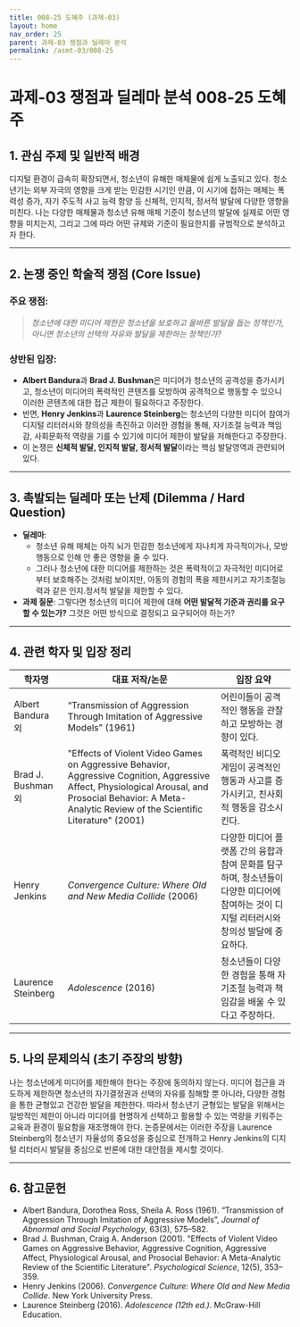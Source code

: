 ```yaml
---
title: 008-25 도혜주 (과제-03)
layout: home
nav_order: 25
parent: 과제-03 쟁점과 딜레마 분석
permalink: /asmt-03/008-25
---
```


# 과제-03 쟁점과 딜레마 분석 008-25 도혜주 

## 1. 관심 주제 및 일반적 배경

디지털 환경이 급속히 확장되면서, 청소년이 유해한 매체물에 쉽게 노출되고 있다. 청소년기는 외부 자극의 영향을 크게 받는 민감한 시기인 만큼, 이 시기에 접하는 매체는 폭력성 증가, 자기 주도적 사고 능력 함양 등 신체적, 인지적, 정서적 발달에 다양한 영향을 미친다. 나는 다양한 매체물과 청소년 유해 매체 기준이 청소년의 발달에 실제로 어떤 영향을 미치는지, 그리고 그에 따라 어떤 규제와 기준이 필요한지를 규범적으로 분석하고자 한다. 

---

## 2. 논쟁 중인 학술적 쟁점 (Core Issue)

### 주요 쟁점:  

> *청소년에 대한 미디어 제한은 청소년을 보호하고 올바른 발달을 돕는 정책인가, 아니면 청소년의 선택의 자유와 발달을 제한하는 정책인가?*

### 상반된 입장:
- **Albert Bandura**과 **Brad J. Bushman**은 미디어가 청소년의 공격성을 증가시키고, 청소년이 미디어의 폭력적인 콘텐츠를 모방하여 공격적으로 행동할 수 있으니 이러한 콘텐츠에 대한 접근 제한이 필요하다고 주장한다. 
- 반면, **Henry Jenkins**과 **Laurence Steinberg**는 청소년의 다양한 미디어 참여가 디지털 리터러시와 창의성을 촉진하고 이러한 경험을 통해, 자기조절 능력과 책임감, 사회문화적 역량을 기를 수 있기에 미디어 제한이 발달을 저해한다고 주장한다. 
- 이 논쟁은 **신체적 발달, 인지적 발달, 정서적 발달**이라는 핵심 발달영역과 관련되어 있다.

---

## 3. 촉발되는 딜레마 또는 난제 (Dilemma / Hard Question)

- **딜레마**: 
  - 청소년 유해 매체는 아직 뇌가 민감한 청소년에게 지나치게 자극적이거나, 모방 행동으로 인해 안 좋은 영향을 줄 수 있다.  
  - 그러나 청소년에 대한 미디어를 제한하는 것은 폭력적이고 자극적인 미디어로부터 보호해주는 것처럼 보이지만, 아동의 경험의 폭을 제한시키고 자기조절능력과 같은 인지.정서적 발달을 제한할 수 있다. 
- **과제 질문**: 그렇다면 청소년의 미디어 제한에 대해 **어떤 발달적 기준과 권리를 요구할 수 있는가?** 그것은 어떤 방식으로 결정되고 요구되어야 하는가?

---

## 4. 관련 학자 및 입장 정리

| 학자명             | 대표 저작/논문                                   | 입장 요약 |
|--------------------|---------------------------------------------------|-----------|
| Albert Bandura 외   | “Transmission of Aggression Through Imitation of Aggressive Models” (1961)                          | 어린이들이 공격적인 행동을 관찰하고 모방하는 경향이 있다. |
| Brad J. Bushman 외    | "Effects of Violent Video Games on Aggressive Behavior, Aggressive Cognition, Aggressive Affect, Physiological Arousal, and Prosocial Behavior: A Meta-Analytic Review of the Scientific Literature" (2001)                                | 폭력적인 비디오 게임이 공격적인 행동과 사고를 증가시키고, 친사회적 행동을 감소시킨다. |
| Henry Jenkins     | *Convergence Culture: Where Old and New Media Collide* (2006) | 다양한 미디어 플랫폼 간의 융합과 참여 문화를 탐구하며, 청소년들이 다양한 미디어에 참여하는 것이 디지털 리터러시와 창의성 발달에 중요하다. |
| Laurence Steinberg       | *Adolescence* (2016)                   | 청소년들이 다양한 경험을 통해 자기조절 능력과 책임감을 배울 수 있다고 주장하다. |

---

## 5. 나의 문제의식 (초기 주장의 방향)

나는 청소년에게 미디어를 제한해야 한다는 주장에 동의하지 않는다. 미디어 접근을 과도하게 제한하면 청소년의 자기결정권과 선택의 자유를 침해할 뿐 아니라, 다양한 경험을 통한 균형있고 건강한 발달을 제한한다. 따라서 청소년기 균형있는 발달을 위해서는 일방적인 제한이 아니라 미디어를 현명하게 선택하고 활용할 수 있는 역량을 키워주는 교육과 환경이 필요함을 재조명해야 한다. 논증문에서는 이러한 주장을 Laurence Steinberg의 청소년기 자율성의 중요성을 중심으로 전개하고 Henry Jenkins의 디지털 리터러시 발달을 중심으로 반론에 대한 대안점을 제시할 것이다. 

---

## 6. 참고문헌

- Albert Bandura, Dorothea Ross, Sheila A. Ross (1961). “Transmission of Aggression Through Imitation of Aggressive Models”, *Journal of Abnormal and Social Psychology*, 63(3), 575–582.  
- Brad J. Bushman, Craig A. Anderson (2001). "Effects of Violent Video Games on Aggressive Behavior, Aggressive Cognition, Aggressive Affect, Physiological Arousal, and Prosocial Behavior: A Meta-Analytic Review of the Scientific Literature". *Psychological Science*, 12(5), 353–359. 
- Henry Jenkins (2006). *Convergence Culture: Where Old and New Media Collide*. New York University Press. 
- Laurence Steinberg (2016). *Adolescence (12th ed.)*. McGraw-Hill Education. 
